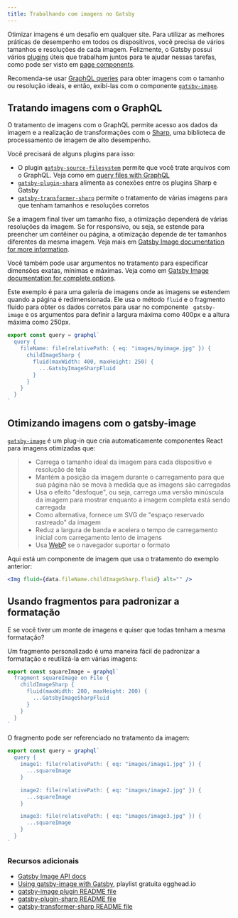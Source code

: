 ```yaml
---
title: Trabalhando com imagens no Gatsby
---
```


Otimizar imagens é um desafio em qualquer site. Para utilizar as melhores práticas de desempenho em todos os dispositivos, você precisa de vários tamanhos e resoluções de cada imagem. Felizmente, o Gatsby possui vários [plugins](/docs/plugins/) úteis que trabalham juntos para te ajudar nessas tarefas, como pode ser visto em [page components](/docs/building-with-components/#page-components).

Recomenda-se usar [GraphQL queries](/docs/querying-with-graphql/) para obter imagens com o tamanho ou resolução ideais, e então, exibí-las com o componente [`gatsby-image`](/packages/gatsby-image/).

## Tratando imagens com o GraphQL

O tratamento de imagens com o GraphQL permite acesso aos dados da imagem e a realização de transformações com o [Sharp](https://github.com/lovell/sharp), uma biblioteca de processamento de imagem de alto desempenho.

Você precisará de alguns plugins para isso:

- O plugin [`gatsby-source-filesystem`](/packages/gatsby-source-filesystem/) permite que você trate arquivos com o GraphQL. Veja como em [query files with GraphQL](/docs/querying-with-graphql/#images)
- [`gatsby-plugin-sharp`](/packages/gatsby-plugin-sharp) alimenta as conexões entre os plugins Sharp e Gatsby
- [`gatsby-transformer-sharp`](/packages/gatsby-transformer-sharp/) permite o tratamento de várias imagens para que tenham tamanhos e resoluções corretos

Se a imagem final tiver um tamanho fixo, a otimização dependerá de várias resoluções da imagem. Se for responsivo, ou seja, se estende para preencher um contêiner ou página, a otimização depende de ter tamanhos diferentes da mesma imagem. Veja mais em [Gatsby Image documentation for more information](/packages/gatsby-image/#two-types-of-responsive-images).

Você também pode usar argumentos no tratamento para especificar dimensões exatas, mínimas e máximas. Veja como em [Gatsby Image documentation for complete options](/packages/gatsby-image/#two-types-of-responsive-images).

Este exemplo é para uma galeria de imagens onde as imagens se estendem quando a página é redimensionada. Ele usa o método `fluid` e o fragmento fluido para obter os dados corretos para usar no componente ` gatsby-image` e os argumentos para definir a largura máxima como 400px e a altura máxima como 250px.

```js
export const query = graphql`
  query {
    fileName: file(relativePath: { eq: "images/myimage.jpg" }) {
      childImageSharp {
        fluid(maxWidth: 400, maxHeight: 250) {
          ...GatsbyImageSharpFluid
        }
      }
    }
  }
`
```

## Otimizando imagens com o gatsby-image

[`gatsby-image`](/packages/gatsby-image/) é um plug-in que cria automaticamente componentes React para imagens otimizadas que:

> - Carrega o tamanho ideal da imagem para cada dispositivo e resolução de tela
> - Mantém a posição da imagem durante o carregamento para que sua página não se mova à medida que as imagens são carregadas
> - Usa o efeito "desfoque", ou seja, carrega uma versão minúscula da imagem para mostrar enquanto a imagem completa está sendo carregada
> - Como alternativa, fornece um SVG de "espaço reservado rastreado" da imagem
> - Reduz a largura de banda e acelera o tempo de carregamento inicial com carregamento lento de imagens 
> - Usa [WebP](https://developers.google.com/speed/webp/) se o navegador suportar o formato


Aqui está um componente de imagem que usa o tratamento do exemplo anterior:

```jsx
<Img fluid={data.fileName.childImageSharp.fluid} alt="" />
```

## Usando fragmentos para padronizar a formatação

E se você tiver um monte de imagens e quiser que todas tenham a mesma formatação?

Um fragmento personalizado é uma maneira fácil de padronizar a formatação e reutilizá-la em várias imagens:

```js
export const squareImage = graphql`
  fragment squareImage on File {
    childImageSharp {
      fluid(maxWidth: 200, maxHeight: 200) {
        ...GatsbyImageSharpFluid
      }
    }
  }
`
```

O fragmento pode ser referenciado no tratamento da imagem:

```js
export const query = graphql`
  query {
    image1: file(relativePath: { eq: "images/image1.jpg" }) {
      ...squareImage
    }

    image2: file(relativePath: { eq: "images/image2.jpg" }) {
      ...squareImage
    }

    image3: file(relativePath: { eq: "images/image3.jpg" }) {
      ...squareImage
    }
  }
`
```

### Recursos adicionais

- [Gatsby Image API docs](/docs/gatsby-image/)
- [Using gatsby-image with Gatsby](https://egghead.io/playlists/using-gatsby-image-with-gatsby-ea85129e), playlist gratuita egghead.io 
- [gatsby-image plugin README file](/packages/gatsby-image/)
- [gatsby-plugin-sharp README file](/packages/gatsby-plugin-sharp/)
- [gatsby-transformer-sharp README file](/packages/gatsby-transformer-sharp/)
